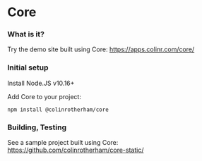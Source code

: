 Core
====

### What is it?
Try the demo site built using Core: https://apps.colinr.com/core/

### Initial setup

Install Node.JS v10.16+

Add Core to your project:
```
npm install @colinrotherham/core
```

### Building, Testing
See a sample project built using Core:
https://github.com/colinrotherham/core-static/
